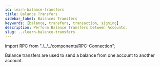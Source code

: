 ```yaml
---
id: learn-balance-transfers
title: Balance Transfers
sidebar_label: Balances Transfers
keywords: [balance, transfers, transaction, signing]
description: Perform Balance Transfers between Accounts.
slug: ../learn-balance-transfers
---
```


import RPC from "./../../components/RPC-Connection";

Balance transfers are used to send a balance from one account to another account.
